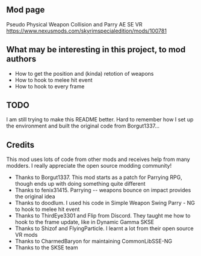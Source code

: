 ﻿## Mod page
Pseudo Physical Weapon Collision and Parry AE SE VR
https://www.nexusmods.com/skyrimspecialedition/mods/100781

## What may be interesting in this project, to mod authors
- How to get the position and (kinda) retotion of weapons
- How to hook to melee hit event
- How to hook to every frame


## TODO
I am still trying to make this README better. Hard to remember how I set up the environment and built the original code from Borgut1337...

## Credits

This mod uses lots of code from other mods and receives help from many modders. I really appreciate the open source modding community!
- Thanks to Borgut1337. This mod starts as a patch for Parrying RPG﻿, though ends up with doing something quite different
- Thanks to fenix31415. Parrying -- weapons bounce on impact﻿ provides the original idea
- Thanks to doodlum. I used his code in Simple Weapon Swing Parry - NG﻿ to hook to melee hit event
- Thanks to ThirdEye3301 and Flip from Discord. They taught me how to hook to the frame update, like in Dynamic Gamma SKSE﻿
- Thanks to Shizof and FlyingParticle. I learnt a lot from their open source VR mods
- Thanks to CharmedBaryon for maintaining CommonLibSSE-NG﻿
- Thanks to the SKSE team